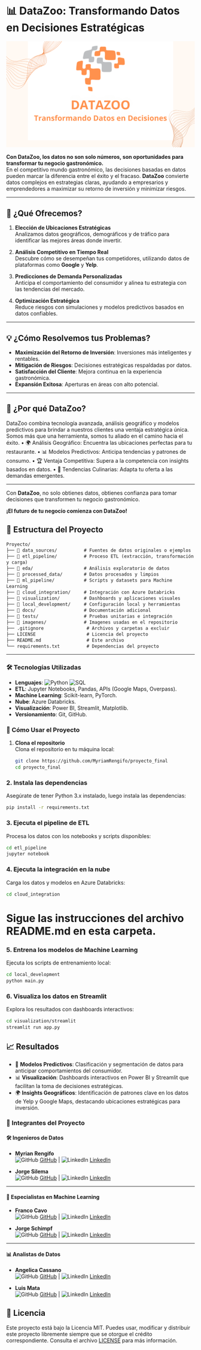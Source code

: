 
# 📊 DataZoo: Transformando Datos en Decisiones Estratégicas

![DataZoo](https://github.com/MyriamRengifo/proyecto_final/blob/Main/imagenes/logos/logo%20datazoo.png?raw=true)


**Con DataZoo, los datos no son solo números, son oportunidades para transformar tu negocio gastronómico.**  
En el competitivo mundo gastronómico, las decisiones basadas en datos pueden marcar la diferencia entre el éxito y el fracaso. **DataZoo** convierte datos complejos en estrategias claras, ayudando a empresarios y emprendedores a maximizar su retorno de inversión y minimizar riesgos.

---

## 🚀 ¿Qué Ofrecemos?

1. **Elección de Ubicaciones Estratégicas**  
   Analizamos datos geográficos, demográficos y de tráfico para identificar las mejores áreas donde invertir.  

2. **Análisis Competitivo en Tiempo Real**  
   Descubre cómo se desempeñan tus competidores, utilizando datos de plataformas como **Google** y **Yelp**.  

3. **Predicciones de Demanda Personalizadas**  
   Anticipa el comportamiento del consumidor y alinea tu estrategia con las tendencias del mercado.  

4. **Optimización Estratégica**  
   Reduce riesgos con simulaciones y modelos predictivos basados en datos confiables.

---

## 💡 ¿Cómo Resolvemos tus Problemas?

- **Maximización del Retorno de Inversión**: Inversiones más inteligentes y rentables.  
- **Mitigación de Riesgos**: Decisiones estratégicas respaldadas por datos.  
- **Satisfacción del Cliente**: Mejora continua en la experiencia gastronómica.  
- **Expansión Exitosa**: Aperturas en áreas con alto potencial.

---

## 🌟 ¿Por qué DataZoo?

DataZoo combina tecnología avanzada, análisis geográfico y modelos predictivos para brindar a nuestros clientes una ventaja estratégica única. Somos más que una herramienta, somos tu aliado en el camino hacia el éxito.
•	🌍 Análisis Geográfico: Encuentra las ubicaciones perfectas para tu restaurante.
•	📊 Modelos Predictivos: Anticipa tendencias y patrones de consumo.
•	🏆 Ventaja Competitiva: Supera a la competencia con insights basados en datos.
•	🍴 Tendencias Culinarias: Adapta tu oferta a las demandas emergentes.


---

Con **DataZoo**, no solo obtienes datos, obtienes confianza para tomar decisiones que transformen tu negocio gastronómico.  

**¡El futuro de tu negocio comienza con DataZoo!**

## 📂 Estructura del Proyecto

```plaintext
Proyecto/
├── 📁 data_sources/          # Fuentes de datos originales o ejemplos
├── 📁 etl_pipeline/          # Proceso ETL (extracción, transformación y carga)
├── 📁 eda/                   # Análisis exploratorio de datos
├── 📁 processed_data/        # Datos procesados y limpios
├── 📁 ml_pipeline/           # Scripts y datasets para Machine Learning
├── 📁 cloud_integration/     # Integración con Azure Databricks
├── 📁 visualization/         # Dashboards y aplicaciones visuales
├── 📁 local_development/     # Configuración local y herramientas
├── 📁 docs/                  # Documentación adicional
├── 📁 tests/                 # Pruebas unitarias e integración
├── 📁 imagenes/              # Imagenes usadas en el repositorio
├── .gitignore                # Archivos y carpetas a excluir
├── LICENSE                   # Licencia del proyecto
├── README.md                 # Este archivo
└── requirements.txt          # Dependencias del proyecto
````
---

### 🛠️ Tecnologías Utilizadas

- **Lenguajes**: ![Python](https://img.shields.io/badge/-Python-blue) ![SQL](https://img.shields.io/badge/-SQL-lightgrey)  
- **ETL**: Jupyter Notebooks, Pandas, APIs (Google Maps, Overpass).  
- **Machine Learning**: Scikit-learn, PyTorch.  
- **Nube**: Azure Databricks.  
- **Visualización**: Power BI, Streamlit, Matplotlib.  
- **Versionamiento**: Git, GitHub.


### 🚀 Cómo Usar el Proyecto

1. **Clona el repositorio**  
   Clona el repositorio en tu máquina local:
   ```bash
   git clone https://github.com/MyriamRengifo/proyecto_final
   cd proyecto_final

### 2. Instala las dependencias
Asegúrate de tener Python 3.x instalado, luego instala las dependencias:
```bash
pip install -r requirements.txt
```
### 3. Ejecuta el pipeline de ETL
Procesa los datos con los notebooks y scripts disponibles:
```bash
cd etl_pipeline
jupyter notebook
````

### 4. Ejecuta la integración en la nube
Carga los datos y modelos en Azure Databricks:
```bash
cd cloud_integration
````
# Sigue las instrucciones del archivo README.md en esta carpeta.

### 5. Entrena los modelos de Machine Learning
Ejecuta los scripts de entrenamiento local:
```bash
cd local_development
python main.py
```
### 6. Visualiza los datos en Streamlit
Explora los resultados con dashboards interactivos:
```bash
cd visualization/streamlit
streamlit run app.py
```

## 📈 Resultados

- 🚀 **Modelos Predictivos**: Clasificación y segmentación de datos para anticipar comportamientos del consumidor.  
- 📊 **Visualización**: Dashboards interactivos en Power BI y Streamlit que facilitan la toma de decisiones estratégicas.  
- 🌍 **Insights Geográficos**: Identificación de patrones clave en los datos de Yelp y Google Maps, destacando ubicaciones estratégicas para inversión.  

### 👥 Integrantes del Proyecto

#### **🛠️ Ingenieros de Datos**
- **Myrian Rengifo**  
  ![GitHub](https://img.shields.io/badge/-GitHub-181717?logo=github&logoColor=white&style=flat-square) [GitHub](https://github.com/MyriamRengifo) | 
  ![LinkedIn](https://img.shields.io/badge/-LinkedIn-0077B5?logo=linkedin&logoColor=white&style=flat-square) [LinkedIn](http://www.linkedin.com/in/myriamrengifomendoza-coordinadoradministrativo)

- **Jorge Silema**  
  ![GitHub](https://img.shields.io/badge/-GitHub-181717?logo=github&logoColor=white&style=flat-square) [GitHub]() | 
  ![LinkedIn](https://img.shields.io/badge/-LinkedIn-0077B5?logo=linkedin&logoColor=white&style=flat-square) [LinkedIn]()

---

#### **🤖 Especialistas en Machine Learning**
- **Franco Cavo**  
  ![GitHub](https://img.shields.io/badge/-GitHub-181717?logo=github&logoColor=white&style=flat-square) [GitHub](https://github.com/FrancoCavo) | 
  ![LinkedIn](https://img.shields.io/badge/-LinkedIn-0077B5?logo=linkedin&logoColor=white&style=flat-square) [LinkedIn](https://www.linkedin.com/in/francoeliascavo)

- **Jorge Schimpf**  
  ![GitHub](https://img.shields.io/badge/-GitHub-181717?logo=github&logoColor=white&style=flat-square) [GitHub](https://github.com/JorgeLuisSR) | 
  ![LinkedIn](https://img.shields.io/badge/-LinkedIn-0077B5?logo=linkedin&logoColor=white&style=flat-square) [LinkedIn](https://www.linkedin.com/in/jorgeluisschimpfrodriguez/)

---

#### **📊 Analistas de Datos**
- **Angelica Cassano**  
  ![GitHub](https://img.shields.io/badge/-GitHub-181717?logo=github&logoColor=white&style=flat-square) [GitHub](https://github.com/Halsey26) | 
  ![LinkedIn](https://img.shields.io/badge/-LinkedIn-0077B5?logo=linkedin&logoColor=white&style=flat-square) [LinkedIn](https://www.linkedin.com/in/angelica-cassano/)

- **Luis Mata**  
  ![GitHub](https://img.shields.io/badge/-GitHub-181717?logo=github&logoColor=white&style=flat-square) [GitHub](https://github.com/AutoMataX) | 
  ![LinkedIn](https://img.shields.io/badge/-LinkedIn-0077B5?logo=linkedin&logoColor=white&style=flat-square) [LinkedIn](https://www.linkedin.com/in/matasanchez999/)

  
## 📝 Licencia

Este proyecto está bajo la Licencia MIT. Puedes usar, modificar y distribuir este proyecto libremente siempre que se otorgue el crédito correspondiente. Consulta el archivo [LICENSE](./LICENSE) para más información.
